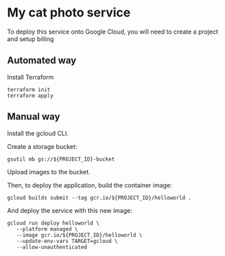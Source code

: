 # My cat photo service


To deploy this service onto Google Cloud, you will need to create a project and setup billing

## Automated way

Install Terraform

```
terraform init
terraform apply
```

## Manual way 

Install the gcloud CLI. 

Create a storage bucket: 

```
gsutil mb gs://${PROJECT_ID}-bucket
```

Upload images to the bucket. 

Then, to deploy the application, build the container image: 

```
gcloud builds submit --tag gcr.io/${PROJECT_ID}/helloworld .
```


And deploy the service with this new image:

```
gcloud run deploy helloworld \
   --platform managed \
   --image gcr.io/${PROJECT_ID}/helloworld \
   --update-env-vars TARGET=gcloud \
   --allow-unauthenticated 
```
